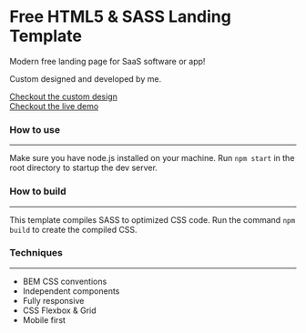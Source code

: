 # Free HTML5 & SASS Landing Template

Modern free landing page for SaaS software or app!

Custom designed and developed by me. 

[Checkout the custom design](https://dribbble.com/shots/14445192-Landing-page-template)
<br>
[Checkout the live demo](https://sanderdebr.github.io/html-sass-landing-template/)

### How to use
<hr/>

Make sure you have node.js installed on your machine. Run `npm start` in the root directory to startup the dev server.

### How to build
<hr/>

This template compiles SASS to optimized CSS code. Run the command `npm build` to create the compiled CSS.

### Techniques
<hr/>
<ul>
  <li>BEM CSS conventions</li>
  <li>Independent components</li>
  <li>Fully responsive</li>
  <li>CSS Flexbox & Grid</li>
  <li>Mobile first</li>
</ul>
